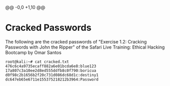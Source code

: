 @@ -0,0 +1,10 @@
# Cracked Passwords
The following are the cracked passwords of "Exercise 1.2: Cracking Passwords with John the Ripper" of the Safari Live Training: Ethical Hacking Bootcamp by Omar Santos

```
root@kali:~# cat cracked.txt
476c6c4a9735ecaff882a6e01bcda6e8:blue123
17a807c3a10ee2d8ed555ddfb8c0f790:boricua
d0f98c2b1656b2f20c731d086dc68d1c:destiny1
dc647eb65e6711e155375218212b3964:Password
```

